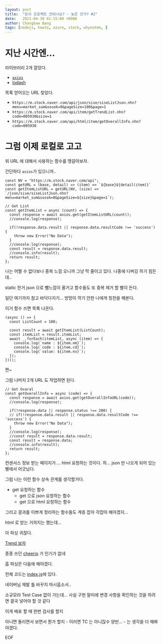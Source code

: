 ```yaml
---
layout: post
title:  "토이 프로젝트 안되나요? - 늦은 건가? #2"
date:   2021-04-30 01:15:00 +0900
author: Changbae Bang
tags: [nodejs, howto, azure, stock, whynotme, ]
---
```


# 지난 시간엔...

라이브러리 2개 깔았다.
* [`axios`](https://github.com/axios/axios)
* [lodash](https://lodash.com/)


목록 얻어오는 URL 찾았다.
* `https://m.stock.naver.com/api/json/sise/siseListJson.nhn?menu=market_sum&sosok=0&pageSize=100&page=1`
* `https://m.stock.naver.com/api/item/getTrendList.nhn?code=005930&size=1`
* `https://m.stock.naver.com/api/html/item/getOverallInfo.nhn?code=005930`

# 그럼 이제 로컬로 고고

위 URL 에 대해서 사용하는 함수를 맹갈아보자.

간단하다 `axios`가 있으니까..

```
const NV = "https://m.stock.naver.com/api";
const getURL = (base, detail) => (item) => `${base}${detail(item)}`
const getItemListURL = getURL(NV, (size) => `/json/sise/siseListJson.nhn?menu=market_sum&sosok=0&pageSize=${size}&page=1`);

// Get List
const getItemList = async (count) => {
  const response = await axios.get(getItemListURL(count));
  //console.log(response);

  if(!response.data.result || response.data.resultCode !== 'success') {
    throw new Error("No Data");
  }
  //console.log(response);
  const result = response.data.result;
  //console.info(result);
  return result;
};
```

나는 어쩔 수 없다보나 중복 느낌 오니까 그냥 막 줄이고 있다.
나중에 디버깅 하기 힘든데..

static 한거 json 으로 뺄느낌이 올거고 함수들도 또 중복 제거 할 삘이 든다.

일단 여기까지 참고 바닥다지기... 방망이 깍기 안한 나에게 칭찬을 해본다.

이거 함수 쓰면 목록 나온다.

```
(async () => {
  const ListCount = 100;

  const result = await getItemList(ListCount);
  const itemList = result.itemList;
  await _.forEach(itemList, async (item) => {
    console.log(`name : ${item.nm}`);
    console.log(`code : ${item.cd}`);
    console.log(`value: ${item.nv}`);
  });
})();
```

짠~

그럼 나머지 2개 URL 도 작업하면 된다.

```
// Get Ovaral
const getOverallInfo = async (code) => {
  const response = await axios.get(getOverallInfoURL(code));
  //console.log(response);

  if(!response.data || response.status !== 200) {
  // if(!response.data.result || response.data.resultCode !== 'success') {
    throw new Error("No Data");
  }
  //console.log(response);
  //const result = response.data.result;
  const result = response.data;
  //console.info(result);
  return result;
};
```

컨센서스 정보 받는 페이지가.... html 요청하는 것이다.
하... json 만 나오게 되어 있는 삘에서 어긋났다.

그럼 나는 이런 함수 상속 관계를 생각할거다.
* get 요청하는 함수
  * get 으로 json 요청하는 함수
  * get 으로 html 요청하는 함수

그리고 결과를 이쁘게 정리하는 함수들도 계층 잡아 각잡아 해야겠지...

html 로 받는 거까지는 했는데...

아 파싱 귀찮다.

[Trend 보자](https://www.npmtrends.com/cheerio-vs-htmlparser2-vs-jsdom-vs-parse5-vs-scraper)

종종 쓰던 [cheerio](https://cheerio.js.org/) 가 인기가 없네

흠 파싱은 다음에 해야겠다.

전체 코드는 [index.js](https://github.com/changbaebang/stockToyProj/blob/main/src/index.js)에 있다.

네이버님 제발 틀 바꾸지 마시옵소서..

소규모라 Test Case 없이 가는데...
사실 구현 말미에 변경 사항을 확인하는 것을 하려면
결국 넣어야 할 것 같다

이게 배포 할 때 한번 검사를 할지

아니면 돌리면서 보면서 뭔가 할지 - 이러면 TC 는 아니잖수 양반... - 는 생각을 더 해봐야겠다.

EOF